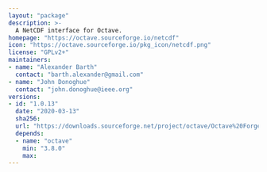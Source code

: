 ```yaml
---
layout: "package"
description: >-
  A NetCDF interface for Octave.
homepage: "https://octave.sourceforge.io/netcdf"
icon: "https://octave.sourceforge.io/pkg_icon/netcdf.png"
license: "GPLv2+"
maintainers:
- name: "Alexander Barth"
  contact: "barth.alexander@gmail.com"
- name: "John Donoghue"
  contact: "john.donoghue@ieee.org"
versions:
- id: "1.0.13"
  date: "2020-03-13"
  sha256:
  url: "https://downloads.sourceforge.net/project/octave/Octave%20Forge%20Packages/Individual%20Package%20Releases/netcdf-1.0.13.tar.gz"
  depends:
  - name: "octave"
    min: "3.8.0"
    max:
---
```

